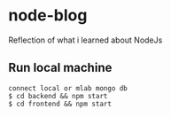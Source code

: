 # node-blog
Reflection of what i learned about NodeJs

## Run local machine
    connect local or mlab mongo db
    $ cd backend && npm start
    $ cd frontend && npm start
